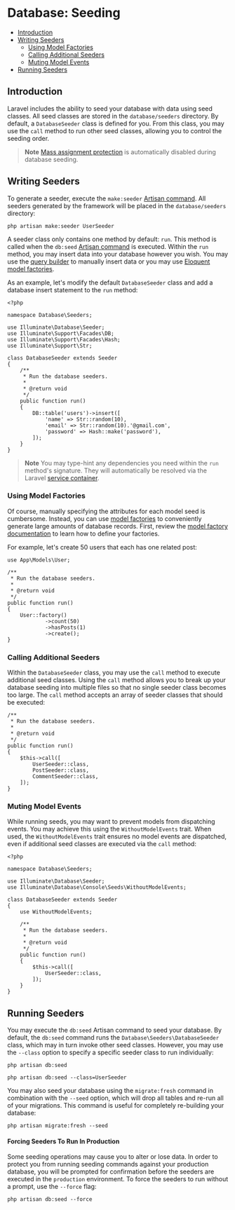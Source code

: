 # Database: Seeding

- [Introduction](#introduction)
- [Writing Seeders](#writing-seeders)
    - [Using Model Factories](#using-model-factories)
    - [Calling Additional Seeders](#calling-additional-seeders)
    - [Muting Model Events](#muting-model-events)
- [Running Seeders](#running-seeders)

<a name="introduction"></a>
## Introduction

Laravel includes the ability to seed your database with data using seed classes. All seed classes are stored in the `database/seeders` directory. By default, a `DatabaseSeeder` class is defined for you. From this class, you may use the `call` method to run other seed classes, allowing you to control the seeding order.

> **Note**
> [Mass assignment protection](/docs/{{version}}/eloquent#mass-assignment) is automatically disabled during database seeding.

<a name="writing-seeders"></a>
## Writing Seeders

To generate a seeder, execute the `make:seeder` [Artisan command](/docs/{{version}}/artisan). All seeders generated by the framework will be placed in the `database/seeders` directory:

```shell
php artisan make:seeder UserSeeder
```

A seeder class only contains one method by default: `run`. This method is called when the `db:seed` [Artisan command](/docs/{{version}}/artisan) is executed. Within the `run` method, you may insert data into your database however you wish. You may use the [query builder](/docs/{{version}}/queries) to manually insert data or you may use [Eloquent model factories](/docs/{{version}}/eloquent-factories).

As an example, let's modify the default `DatabaseSeeder` class and add a database insert statement to the `run` method:

    <?php

    namespace Database\Seeders;

    use Illuminate\Database\Seeder;
    use Illuminate\Support\Facades\DB;
    use Illuminate\Support\Facades\Hash;
    use Illuminate\Support\Str;

    class DatabaseSeeder extends Seeder
    {
        /**
         * Run the database seeders.
         *
         * @return void
         */
        public function run()
        {
            DB::table('users')->insert([
                'name' => Str::random(10),
                'email' => Str::random(10).'@gmail.com',
                'password' => Hash::make('password'),
            ]);
        }
    }

> **Note**
> You may type-hint any dependencies you need within the `run` method's signature. They will automatically be resolved via the Laravel [service container](/docs/{{version}}/container).

<a name="using-model-factories"></a>
### Using Model Factories

Of course, manually specifying the attributes for each model seed is cumbersome. Instead, you can use [model factories](/docs/{{version}}/eloquent-factories) to conveniently generate large amounts of database records. First, review the [model factory documentation](/docs/{{version}}/eloquent-factories) to learn how to define your factories.

For example, let's create 50 users that each has one related post:

    use App\Models\User;

    /**
     * Run the database seeders.
     *
     * @return void
     */
    public function run()
    {
        User::factory()
                ->count(50)
                ->hasPosts(1)
                ->create();
    }

<a name="calling-additional-seeders"></a>
### Calling Additional Seeders

Within the `DatabaseSeeder` class, you may use the `call` method to execute additional seed classes. Using the `call` method allows you to break up your database seeding into multiple files so that no single seeder class becomes too large. The `call` method accepts an array of seeder classes that should be executed:

    /**
     * Run the database seeders.
     *
     * @return void
     */
    public function run()
    {
        $this->call([
            UserSeeder::class,
            PostSeeder::class,
            CommentSeeder::class,
        ]);
    }

<a name="muting-model-events"></a>
### Muting Model Events

While running seeds, you may want to prevent models from dispatching events. You may achieve this using the `WithoutModelEvents` trait. When used, the `WithoutModelEvents` trait ensures no model events are dispatched, even if additional seed classes are executed via the `call` method:

    <?php

    namespace Database\Seeders;

    use Illuminate\Database\Seeder;
    use Illuminate\Database\Console\Seeds\WithoutModelEvents;

    class DatabaseSeeder extends Seeder
    {
        use WithoutModelEvents;

        /**
         * Run the database seeders.
         *
         * @return void
         */
        public function run()
        {
            $this->call([
                UserSeeder::class,
            ]);
        }
    }

<a name="running-seeders"></a>
## Running Seeders

You may execute the `db:seed` Artisan command to seed your database. By default, the `db:seed` command runs the `Database\Seeders\DatabaseSeeder` class, which may in turn invoke other seed classes. However, you may use the `--class` option to specify a specific seeder class to run individually:

```shell
php artisan db:seed

php artisan db:seed --class=UserSeeder
```

You may also seed your database using the `migrate:fresh` command in combination with the `--seed` option, which will drop all tables and re-run all of your migrations. This command is useful for completely re-building your database:

```shell
php artisan migrate:fresh --seed
```

<a name="forcing-seeding-production"></a>
#### Forcing Seeders To Run In Production

Some seeding operations may cause you to alter or lose data. In order to protect you from running seeding commands against your production database, you will be prompted for confirmation before the seeders are executed in the `production` environment. To force the seeders to run without a prompt, use the `--force` flag:

```shell
php artisan db:seed --force
```
